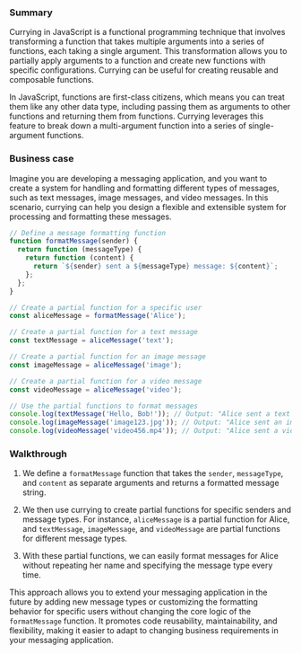 ### Summary

Currying in JavaScript is a functional programming technique that involves transforming a function that takes multiple arguments into a series of functions, each taking a single argument. This transformation allows you to partially apply arguments to a function and create new functions with specific configurations. Currying can be useful for creating reusable and composable functions.

In JavaScript, functions are first-class citizens, which means you can treat them like any other data type, including passing them as arguments to other functions and returning them from functions. Currying leverages this feature to break down a multi-argument function into a series of single-argument functions.

### Business case

Imagine you are developing a messaging application, and you want to create a system for handling and formatting different types of messages, such as text messages, image messages, and video messages. In this scenario, currying can help you design a flexible and extensible system for processing and formatting these messages.

```javascript
// Define a message formatting function
function formatMessage(sender) {
  return function (messageType) {
    return function (content) {
      return `${sender} sent a ${messageType} message: ${content}`;
    };
  };
}

// Create a partial function for a specific user
const aliceMessage = formatMessage('Alice');

// Create a partial function for a text message
const textMessage = aliceMessage('text');

// Create a partial function for an image message
const imageMessage = aliceMessage('image');

// Create a partial function for a video message
const videoMessage = aliceMessage('video');

// Use the partial functions to format messages
console.log(textMessage('Hello, Bob!')); // Output: "Alice sent a text message: Hello, Bob!"
console.log(imageMessage('image123.jpg')); // Output: "Alice sent an image message: image123.jpg"
console.log(videoMessage('video456.mp4')); // Output: "Alice sent a video message: video456.mp4"
```

### Walkthrough

1. We define a `formatMessage` function that takes the `sender`, `messageType`, and `content` as separate arguments and returns a formatted message string.

2. We then use currying to create partial functions for specific senders and message types. For instance, `aliceMessage` is a partial function for Alice, and `textMessage`, `imageMessage`, and `videoMessage` are partial functions for different message types.

3. With these partial functions, we can easily format messages for Alice without repeating her name and specifying the message type every time.

This approach allows you to extend your messaging application in the future by adding new message types or customizing the formatting behavior for specific users without changing the core logic of the `formatMessage` function. It promotes code reusability, maintainability, and flexibility, making it easier to adapt to changing business requirements in your messaging application.
